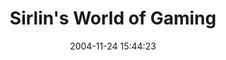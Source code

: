 ---
date: 2004-11-24 15:44:23
link:
  source: delicious
  source_url: https://del.icio.us/roytang
  text: Sirlin's World of Gaming
  url: http://www.sirlin.net/.blog/blog.html
slug: sirlin-s-world-of-gaming
source: delicious
tags:
- blogs
- gamedev
- games
- broken-link
title: Sirlin's World of Gaming
---
